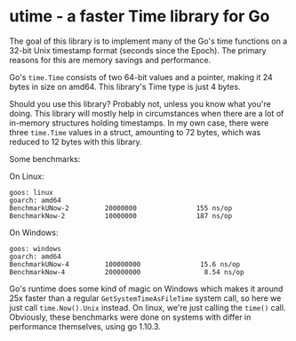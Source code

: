 # utime - a faster Time library for Go

The goal of this library is to implement many of the Go's time functions on a 32-bit Unix timestamp format (seconds since the Epoch). The primary reasons for this are memory savings and performance.

Go's `time.Time` consists of two 64-bit values and a pointer, making it 24 bytes in size on amd64. This library's Time type is just 4 bytes.

Should you use this library? Probably not, unless you know what you're doing. This library will mostly help in circumstances when there are a lot of in-memory structures holding timestamps. In my own case, there were three `time.Time` values in a struct, amounting to 72 bytes, which was reduced to 12 bytes with this library.

Some benchmarks:

On Linux:
```
goos: linux
goarch: amd64
BenchmarkUNow-2         20000000               155 ns/op
BenchmarkNow-2          10000000               187 ns/op
```

On Windows:
```
goos: windows
goarch: amd64
BenchmarkUNow-4         100000000               15.6 ns/op
BenchmarkNow-4          200000000                8.54 ns/op
```

Go's runtime does some kind of magic on Windows which makes it around 25x faster than a regular `GetSystemTimeAsFileTime` system call, so here we just call `time.Now().Unix` instead. On linux, we're just calling the `time()` call. Obviously, these benchmarks were done on systems with differ in performance themselves, using go 1.10.3.